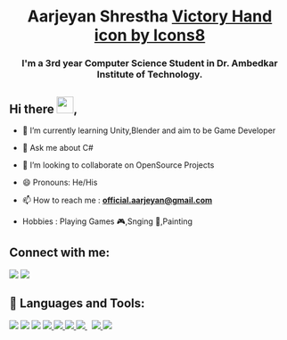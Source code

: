
<h1 align="center">Aarjeyan Shrestha <a href="https://icons8.com/icon/T4rG9LrLu-OM/victory-hand">Victory Hand icon by Icons8</a> </h1>
<h3 align="center">I'm a 3rd year Computer Science Student in Dr. Ambedkar Institute of Technology. </h3>


## Hi there <img src="https://raw.githubusercontent.com/MartinHeinz/MartinHeinz/master/wave.gif" width="30px">,

- 🌱 I’m currently learning Unity,Blender and aim to be Game Developer
  
- 💬 Ask me about C#
  
- 👯 I’m looking to collaborate on OpenSource Projects
  
- 😄 Pronouns: He/His

- 📫 How to reach me : **official.aarjeyan@gmail.com**

- Hobbies : Playing Games 🎮,Snging 🎼,Painting 

## Connect with me:
<p align="left">

<a href = "https://www.linkedin.com/in/aarjeyan-shrestha-5618981a7?lipi=urn%3Ali%3Apage%3Ad_flagship3_profile_view_base_contact_details%3BhvWnSD3BTLerMSDt1kHvqg%3D%3D"><img src="https://img.icons8.com/fluent/48/000000/linkedin.png"/></a>
  <a href = "https://www.instagram.com/sthaarjn/"><img src="https://img.icons8.com/fluency/50/000000/instagram-new.png"/></a>

</p>

## 🚀 Languages and Tools:

<p align="left">
    <a href="https://unity.com/" target="_blank"><img src="https://img.icons8.com/nolan/64/unity.png"/></a>
    <a href="https://docs.microsoft.com/en-us/dotnet/csharp/" target="_blank"><img src="https://img.icons8.com/color/50/000000/c-sharp-logo-2.png"/></a>
    <a href="https://www.blender.org/" target="_blank"><img src="https://img.icons8.com/color/48/000000/blender-3d.png"/></a>
    <a href="https://www.cplusplus.com/doc/tutorial/" target="_blank"> <img src="https://img.icons8.com/color/48/000000/c-plus-plus-logo.png"/> </a>
    <a href="https://www.w3.org/html/" target="_blank"> <img src="https://img.icons8.com/color/48/000000/html-5.png"/> </a>
    <a href="https://www.w3schools.com/css/" target="_blank"> <img src="https://img.icons8.com/color/48/000000/css3.png"/> </a>
    <a style="padding-right:8px;" href="https://www.tutorialspoint.com/sql/index.htm" target="_blank"> <img src="https://img.icons8.com/color/48/000000/sql.png"/> </a>
    <a href="https://www.python.org" target="_blank"> <img src="https://img.icons8.com/color/48/000000/python.png"/> </a> 
    <a href="https://www.java.com" target="_blank"> <img src="https://img.icons8.com/color/48/000000/java-coffee-cup-logo.png"/> </a>
</p>







